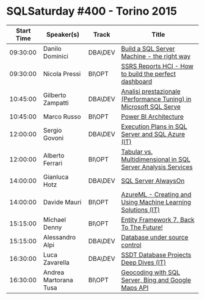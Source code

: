 # SQLSaturday #400 - Torino 2015
Start Time|Speaker(s)|Track|Title
---|---|---|---
09:30:00|Danilo Dominici|DBA\DEV|[Build a SQL Server Machine - the right way](12912.md)
09:30:00|Nicola Pressi|BI\OPT|[SSRS Reports  HCI - How to build the perfect dashboard](34851.md)
10:45:00|Gilberto Zampatti|DBA\DEV|[Analisi prestazionale (Performance Tuning) in Microsoft SQL Serve](14629.md)
10:45:00|Marco Russo|BI\OPT|[Power BI Architecture](19489.md)
12:00:00|Sergio Govoni|DBA\DEV|[Execution Plans in SQL Server and SQL Azure (IT)](24398.md)
12:00:00|Alberto Ferrari|BI\OPT|[Tabular vs. Multidimensional in SQL Server Analysis Services ](9186.md)
14:00:00|Gianluca Hotz|DBA\DEV|[SQL Server AlwaysOn](35675.md)
14:00:00|Davide Mauri|BI\OPT|[AzureML - Creating and Using Machine Learning Solutions (IT)](36402.md)
15:15:00|Michael Denny|BI\OPT|[Entity Framework 7, Back To The Future!](20228.md)
15:15:00|Alessandro Alpi|DBA\DEV|[Database under source control](25898.md)
16:30:00|Luca Zavarella|DBA\DEV|[SSDT Database Projects Deep Dives (IT)](19331.md)
16:30:00|Andrea Martorana Tusa|BI\OPT|[Geocoding with SQL Server, Bing and Google Maps API](9447.md)
